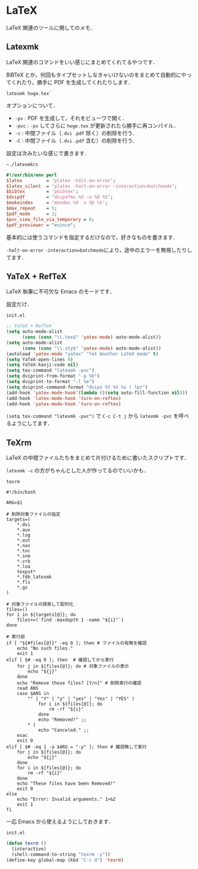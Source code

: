 # LaTeX

LaTeX 関連のツールに関してのメモ．

## Latexmk

LaTeX 関連のコマンドをいい感じにまとめてくれてるやつです．

BiBTeX とか，何回もタイプセットしなきゃいけないのをまとめて自動的にやってくれたり，勝手に PDF を生成してくれたりします．

```shell
latexmk hoge.tex`
```

オプションについて．
- `-pv`  : PDF を生成して，それをビューワで開く．
- `-pvc` : `-pv` してさらに `hoge.tex` が更新されたら勝手に再コンパイル．
- `-c`   : 中間ファイル（`.dvi` `.pdf` 除く）の削除を行う．
- `-C`   : 中間ファイル（`.dvi` `.pdf` 含む）の削除を行う．

設定は次みたいな感じで書きます．

`~./latexmkrc`
```perl
#!/usr/bin/env perl
$latex         = 'platex -halt-on-error';
$latex_silent  = 'platex -halt-on-error -interaction=batchmode';
$bibtex        = 'pbibtex';
$dvipdf        = 'dvipdfmx %O -o %D %S';
$makeindex     = 'mendex %O -o %D %S';
$max_repeat    = 5;
$pdf_mode      = 3;
$pvc_view_file_via_temporary = 0;
$pdf_previewer = "evince";
```

基本的には使うコマンドを指定するだけなので，好きなものを書きます．

`-halt-on-error` `-interaction=batchmode`により，途中のエラーを無視したりしてます．


## YaTeX + RefTeX

LaTeX 執筆に不可欠な Emacs のモードです．

設定だけ．

`init.el`
```lisp
;; YaTeX + RefTeX
(setq auto-mode-alist
      (cons (cons "\\.tex$" 'yatex-mode) auto-mode-alist))
(setq auto-mode-alist
      (cons (cons "\\.sty$" 'yatex-mode) auto-mode-alist))
(autoload 'yatex-mode "yatex" "Yet Another LaTeX mode" t)
(setq YaTeX-open-lines 0)
(setq YaTeX-kanji-code nil)
(setq tex-command "latexmk -pvc")
(setq dviprint-from-format "-p %b")
(setq dviprint-to-format "-l %e")
(setq dviprint-command-format "dvips %f %t %s | lpr")
(add-hook 'yatex-mode-hook'(lambda ()(setq auto-fill-function nil)))
(add-hook 'latex-mode-hook 'turn-on-reftex)
(add-hook 'yatex-mode-hook 'turn-on-reftex)
```

`(setq tex-command "latexmk -pvc")` で `C-c C-t j` から `latexmk -pvc` を呼べるようにしてます．

## TeXrm

LaTeX の中間ファイルたちをまとめて片付けるために書いたスクリプトです．

`latexmk -c` の方がちゃんとした人が作ってるのでいいかも．

`texrm`
```shell
#!/bin/bash

ARG=$1

# 削除対象ファイルの指定
targets=(
    *.dvi
    *.aux
    *.log
    *.out
    *.nav
    *.toc
    *.snm
    *.vrb
    *.loa
    texput*
    *.fdb_latexmk
    *.fls
    *.gz
)

# 対象ファイルの探索して配列化
files=()
for i in ${targets[@]}; do
    files+=(`find -maxdepth 1 -name "${i}"`)
done

# 実行部
if [ "${#files[@]}" -eq 0 ]; then # ファイルの有無を確認
    echo "No such files."
    exit 1
elif [ $# -eq 0 ]; then  # 確認してから実行
    for j in ${files[@]}; do # 対象ファイルの表示
        echo "${j}"
    done
    echo "Remove these files? [Y/n]" # 削除実行の確認
    read ANS
    case $ANS in
        "" | "Y" | "y" | "yes" | "Yes" | "YES" )
            for i in ${files[@]}; do
                rm -rf "${i}"
            done
            echo "Removed!" ;;
        * )
            echo "Canceled." ;;
    esac
    exit 0
elif [ $# -eq 1 -a $ARG = "-y" ]; then # 確認無しで実行
    for j in ${files[@]}; do
        echo "${j}"
    done
    for i in ${files[@]}; do
        rm -rf "${i}"
    done
    echo "These files have been Removed!"
    exit 0
else
    echo "Error: Invalid arguments." 1>&2
    exit 1
fi
```

一応 Emacs から使えるようにしておきます．

`init.el`
```lisp
(defun texrm ()
  (interactive)
  (shell-command-to-string "texrm -y"))
(define-key global-map (kbd "C-c d") 'texrm)
```
